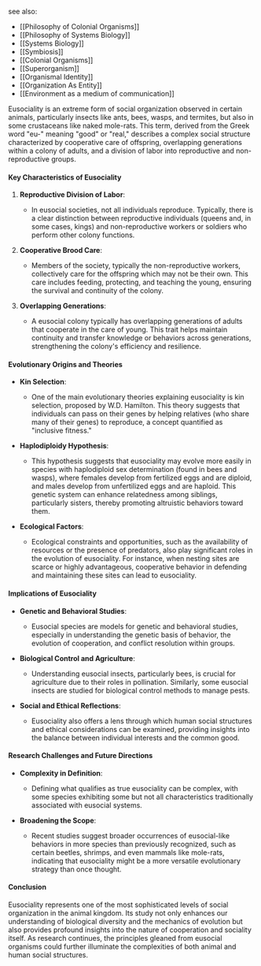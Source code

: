 see also:
- [[Philosophy of Colonial Organisms]]
- [[Philosophy of Systems Biology]]
- [[Systems Biology]]
- [[Symbiosis]]
- [[Colonial Organisms]]
- [[Superorganism]]
- [[Organismal Identity]]
- [[Organization As Entity]]
- [[Environment as a medium of communication]]

Eusociality is an extreme form of social organization observed in certain animals, particularly insects like ants, bees, wasps, and termites, but also in some crustaceans like naked mole-rats. This term, derived from the Greek word "eu-" meaning "good" or "real," describes a complex social structure characterized by cooperative care of offspring, overlapping generations within a colony of adults, and a division of labor into reproductive and non-reproductive groups.

#### Key Characteristics of Eusociality

1. **Reproductive Division of Labor**:
   - In eusocial societies, not all individuals reproduce. Typically, there is a clear distinction between reproductive individuals (queens and, in some cases, kings) and non-reproductive workers or soldiers who perform other colony functions.

2. **Cooperative Brood Care**:
   - Members of the society, typically the non-reproductive workers, collectively care for the offspring which may not be their own. This care includes feeding, protecting, and teaching the young, ensuring the survival and continuity of the colony.

3. **Overlapping Generations**:
   - A eusocial colony typically has overlapping generations of adults that cooperate in the care of young. This trait helps maintain continuity and transfer knowledge or behaviors across generations, strengthening the colony's efficiency and resilience.

#### Evolutionary Origins and Theories

- **Kin Selection**:
  - One of the main evolutionary theories explaining eusociality is kin selection, proposed by W.D. Hamilton. This theory suggests that individuals can pass on their genes by helping relatives (who share many of their genes) to reproduce, a concept quantified as "inclusive fitness."

- **Haplodiploidy Hypothesis**:
  - This hypothesis suggests that eusociality may evolve more easily in species with haplodiploid sex determination (found in bees and wasps), where females develop from fertilized eggs and are diploid, and males develop from unfertilized eggs and are haploid. This genetic system can enhance relatedness among siblings, particularly sisters, thereby promoting altruistic behaviors toward them.

- **Ecological Factors**:
  - Ecological constraints and opportunities, such as the availability of resources or the presence of predators, also play significant roles in the evolution of eusociality. For instance, when nesting sites are scarce or highly advantageous, cooperative behavior in defending and maintaining these sites can lead to eusociality.

#### Implications of Eusociality

- **Genetic and Behavioral Studies**:
  - Eusocial species are models for genetic and behavioral studies, especially in understanding the genetic basis of behavior, the evolution of cooperation, and conflict resolution within groups.

- **Biological Control and Agriculture**:
  - Understanding eusocial insects, particularly bees, is crucial for agriculture due to their roles in pollination. Similarly, some eusocial insects are studied for biological control methods to manage pests.

- **Social and Ethical Reflections**:
  - Eusociality also offers a lens through which human social structures and ethical considerations can be examined, providing insights into the balance between individual interests and the common good.

#### Research Challenges and Future Directions

- **Complexity in Definition**:
  - Defining what qualifies as true eusociality can be complex, with some species exhibiting some but not all characteristics traditionally associated with eusocial systems.

- **Broadening the Scope**:
  - Recent studies suggest broader occurrences of eusocial-like behaviors in more species than previously recognized, such as certain beetles, shrimps, and even mammals like mole-rats, indicating that eusociality might be a more versatile evolutionary strategy than once thought.

#### Conclusion

Eusociality represents one of the most sophisticated levels of social organization in the animal kingdom. Its study not only enhances our understanding of biological diversity and the mechanics of evolution but also provides profound insights into the nature of cooperation and sociality itself. As research continues, the principles gleaned from eusocial organisms could further illuminate the complexities of both animal and human social structures.